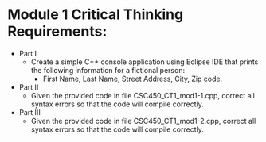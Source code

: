 # Module 1 Critical Thinking Requirements:
  - Part I
    - Create a simple C++ console application using Eclipse IDE that prints the following information for a fictional person:
        - First Name, Last Name, Street Address, City, Zip code.
  - Part II
      - Given the provided code in file CSC450_CT1_mod1-1.cpp, correct all syntax errors so that the code will compile correctly.
  - Part III
      - Given the provided code in file CSC450_CT1_mod1-2.cpp, correct all syntax errors so that the code will compile correctly.


  
